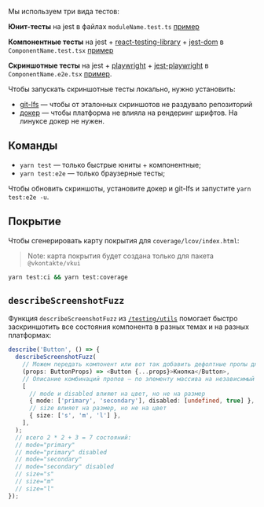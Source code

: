 Мы используем три вида тестов:

**Юнит-тесты** на jest в файлах `moduleName.test.ts` [пример](../packages/vkui/src/helpers/getPlatformClassName.test.ts)

**Компонентные тесты** на jest + [react-testing-library](https://testing-library.com/docs/react-testing-library/example-intro) + [jest-dom](https://github.com/testing-library/jest-dom#table-of-contents) в `ComponentName.test.tsx` [пример](../packages/vkui/src/components/Checkbox/Checkbox.test.tsx)

**Скриншотные тесты** на jest + [playwright](https://playwright.dev/#?path=docs/api.md) + [jest-playwright](https://github.com/playwright-community/jest-playwright) в `ComponentName.e2e.tsx` [пример](../packages/vkui/src/components/Checkbox/Checkbox.e2e.tsx).

Чтобы запускать скриншотные тесты локально, нужно установить:

- [git-lfs](https://git-lfs.github.com) — чтобы от эталонных скриншотов не раздувало репозиторий
- [докер](https://www.docker.com/products/docker-desktop) — чтобы платформа не влияла на рендеринг шрифтов. На линуксе докер не нужен.

## Команды

- `yarn test` — только быстрые юниты + компонентные;
- `yarn test:e2e` — только браузерные тесты;

Чтобы обновить скриншоты, установите докер и git-lfs и запустите `yarn test:e2e -u`.

## Покрытие

Чтобы сгенерировать карту покрытия для `coverage/lcov/index.html`:

> Note: карта покрытия будет создана только для пакета `@vkontakte/vkui`

```sh
yarn test:ci && yarn test:coverage
```

## `describeScreenshotFuzz`

Функция `describeScreenshotFuzz` из [`/testing/utils`](../packages/vkui/src/testing/e2e/utils.tsx) помогает быстро заскриншотить все состояния компонента в разных темах и на разных платформах:

```ts
describe('Button', () => {
  describeScreenshotFuzz(
    // Можем передать компонент или вот так добавить дефолтные пропы для скриншотов
    (props: ButtonProps) => <Button {...props}>Кнопка</Button>,
    // Описание комбинаций пропов — по элементу массива на независимый набор
    [
      // mode и disabled влияют на цвет, но не на размер
      { mode: ['primary', 'secondary'], disabled: [undefined, true] },
      // size влияет на размер, но не на цвет
      { size: ['s', 'm', 'l'] },
    ],
  );
  // всего 2 * 2 + 3 = 7 состояний:
  // mode="primary"
  // mode="primary" disabled
  // mode="secondary"
  // mode="secondary" disabled
  // size="s"
  // size="m"
  // size="l"
});
```
